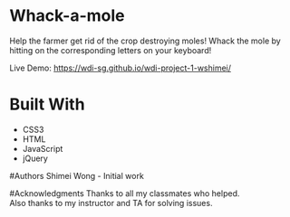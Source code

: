 # Whack-a-mole
Help the farmer get rid of the crop destroying moles!
Whack the mole by hitting on the corresponding letters on your keyboard!

Live Demo: https://wdi-sg.github.io/wdi-project-1-wshimei/

# Built With
- CSS3
- HTML
- JavaScript
- jQuery

#Authors
Shimei Wong - Initial work

#Acknowledgments
Thanks to all my classmates who helped. <br>
Also thanks to my instructor and TA for solving issues.
